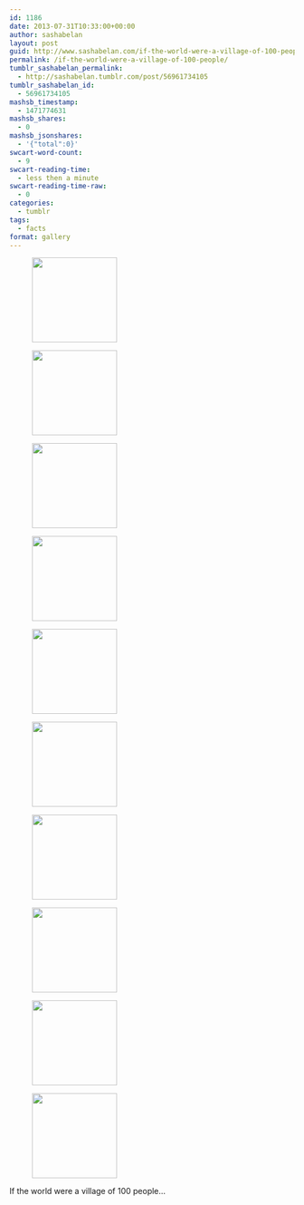 ```yaml
---
id: 1186
date: 2013-07-31T10:33:00+00:00
author: sashabelan
layout: post
guid: http://www.sashabelan.com/if-the-world-were-a-village-of-100-people/
permalink: /if-the-world-were-a-village-of-100-people/
tumblr_sashabelan_permalink:
  - http://sashabelan.tumblr.com/post/56961734105
tumblr_sashabelan_id:
  - 56961734105
mashsb_timestamp:
  - 1471774631
mashsb_shares:
  - 0
mashsb_jsonshares:
  - '{"total":0}'
swcart-word-count:
  - 9
swcart-reading-time:
  - less then a minute
swcart-reading-time-raw:
  - 0
categories:
  - tumblr
tags:
  - facts
format: gallery
---
```

<div id='gallery-519' class='gallery galleryid-1186 gallery-columns-3 gallery-size-thumbnail'>
  <figure class='gallery-item'> 
  
  <div class='gallery-icon portrait'>
    <a href='http://www.sashabelan.ru/if-the-world-were-a-village-of-100-people/attachment/1187/'><img width="150" height="150" src="http://www.sashabelan.ru/wp-content/uploads/2013/07/tumblr_mqsqog2Brk1qarj97o1_1280-150x150.jpg" class="attachment-thumbnail size-thumbnail" alt="" /></a>
  </div></figure><figure class='gallery-item'> 
  
  <div class='gallery-icon portrait'>
    <a href='http://www.sashabelan.ru/if-the-world-were-a-village-of-100-people/attachment/1188/'><img width="150" height="150" src="http://www.sashabelan.ru/wp-content/uploads/2013/07/tumblr_mqsqog2Brk1qarj97o2_1280-150x150.jpg" class="attachment-thumbnail size-thumbnail" alt="" /></a>
  </div></figure><figure class='gallery-item'> 
  
  <div class='gallery-icon portrait'>
    <a href='http://www.sashabelan.ru/if-the-world-were-a-village-of-100-people/attachment/1189/'><img width="150" height="150" src="http://www.sashabelan.ru/wp-content/uploads/2013/07/tumblr_mqsqog2Brk1qarj97o3_1280-150x150.jpg" class="attachment-thumbnail size-thumbnail" alt="" /></a>
  </div></figure><figure class='gallery-item'> 
  
  <div class='gallery-icon portrait'>
    <a href='http://www.sashabelan.ru/if-the-world-were-a-village-of-100-people/attachment/1190/'><img width="150" height="150" src="http://www.sashabelan.ru/wp-content/uploads/2013/07/tumblr_mqsqog2Brk1qarj97o4_1280-150x150.jpg" class="attachment-thumbnail size-thumbnail" alt="" /></a>
  </div></figure><figure class='gallery-item'> 
  
  <div class='gallery-icon portrait'>
    <a href='http://www.sashabelan.ru/if-the-world-were-a-village-of-100-people/attachment/1191/'><img width="150" height="150" src="http://www.sashabelan.ru/wp-content/uploads/2013/07/tumblr_mqsqog2Brk1qarj97o5_1280-150x150.jpg" class="attachment-thumbnail size-thumbnail" alt="" /></a>
  </div></figure><figure class='gallery-item'> 
  
  <div class='gallery-icon portrait'>
    <a href='http://www.sashabelan.ru/if-the-world-were-a-village-of-100-people/attachment/1192/'><img width="150" height="150" src="http://www.sashabelan.ru/wp-content/uploads/2013/07/tumblr_mqsqog2Brk1qarj97o6_1280-150x150.jpg" class="attachment-thumbnail size-thumbnail" alt="" /></a>
  </div></figure><figure class='gallery-item'> 
  
  <div class='gallery-icon portrait'>
    <a href='http://www.sashabelan.ru/if-the-world-were-a-village-of-100-people/attachment/1193/'><img width="150" height="150" src="http://www.sashabelan.ru/wp-content/uploads/2013/07/tumblr_mqsqog2Brk1qarj97o7_1280-150x150.jpg" class="attachment-thumbnail size-thumbnail" alt="" /></a>
  </div></figure><figure class='gallery-item'> 
  
  <div class='gallery-icon portrait'>
    <a href='http://www.sashabelan.ru/if-the-world-were-a-village-of-100-people/attachment/1194/'><img width="150" height="150" src="http://www.sashabelan.ru/wp-content/uploads/2013/07/tumblr_mqsqog2Brk1qarj97o8_1280-150x150.jpg" class="attachment-thumbnail size-thumbnail" alt="" /></a>
  </div></figure><figure class='gallery-item'> 
  
  <div class='gallery-icon portrait'>
    <a href='http://www.sashabelan.ru/if-the-world-were-a-village-of-100-people/attachment/1195/'><img width="150" height="150" src="http://www.sashabelan.ru/wp-content/uploads/2013/07/tumblr_mqsqog2Brk1qarj97o9_1280-150x150.jpg" class="attachment-thumbnail size-thumbnail" alt="" /></a>
  </div></figure><figure class='gallery-item'> 
  
  <div class='gallery-icon portrait'>
    <a href='http://www.sashabelan.ru/if-the-world-were-a-village-of-100-people/attachment/1196/'><img width="150" height="150" src="http://www.sashabelan.ru/wp-content/uploads/2013/07/tumblr_mqsqog2Brk1qarj97o10_1280-150x150.jpg" class="attachment-thumbnail size-thumbnail" alt="" /></a>
  </div></figure>
</div>

If the world were a village of 100 people…